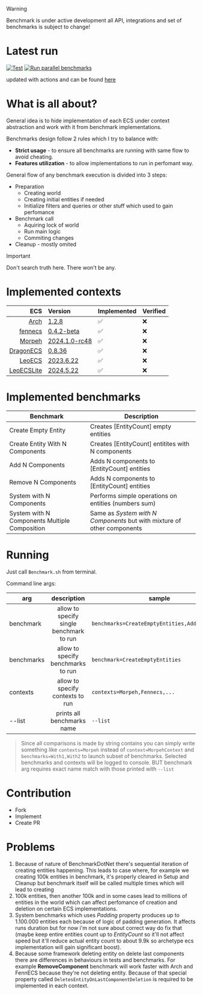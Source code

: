 > [!WARNING]
> Benchmark is under active development all API, integrations and set of benchmarks is subject to change!
>

# Latest run

[![Test](https://github.com/blackbone/other-ecs-benchmarks/actions/workflows/test.yml/badge.svg)](https://github.com/blackbone/other-ecs-benchmarks/actions/workflows/test.yml)
[![Run parallel benchmarks](https://github.com/blackbone/other-ecs-benchmarks/actions/workflows/benchmark.yml/badge.svg)](https://github.com/blackbone/other-ecs-benchmarks/actions/workflows/benchmark.yml)

updated with actions and can be found [here](https://gist.github.com/blackbone/6d254a684cf580441bf58690ad9485c3)

# What is all about?

General idea is to hide implementation of each ECS under context abstraction and work with it from benchmark
implementations.

Benchmarks design follow 2 rules which I try to balance with:
* **Strict usage** - to ensure all benchmarks are running with same flow to avoid cheating.
* **Features utilization** - to allow implementations to run in perfomant way.

General flow of any benchmark execution is divided into 3 steps:
* Preparation
  * Creating world
  * Creating initial entities if needed
  * Initialize filters and queries or other stuff which used to gain perfomance
* Benchmark call
  * Aquiring lock of world
  * Run main logic
  * Commiting changes
* Cleanup - mostly omited

> [!IMPORTANT]
> Don't search truth here. There won't be any.

# Implemented contexts

|                                                  ECS | Version                                                                                                       | Implemented | Verified |
|-----------------------------------------------------:|:--------------------------------------------------------------------------------------------------------------|-------------|----------|
|              [Arch](https://github.com/genaray/Arch) | [1.2.8](https://www.nuget.org/packages/Arch/1.2.8)                                                            | ✅           | ❌        |
|                     [fennecs](https://fennecs.tech/) | [0.4.2-beta](https://www.nuget.org/packages/fennecs/0.4.2-beta)                                               | ✅           | ❌        |
|         [Morpeh](https://github.com/scellecs/morpeh) | [2024.1.0-rc48](https://github.com/scellecs/morpeh/releases/tag/2024.1.0-rc48)                                | ✅           | ❌        |
| [DragonECS](https://github.com/DCFApixels/DragonECS) | [0.8.36](https://github.com/DCFApixels/DragonECS/commit/29f656f394984e738c7fc70bacca050ffea746d8)             | ✅           | ❌        |
|            [LeoECS](https://github.com/Leopotam/ecs) | [2023.6.22](https://github.com/Leopotam/ecs/releases/tag/2023.6.22)                                           | ✅           | ❌        |
|    [LeoECSLite](https://github.com/Leopotam/ecslite) | [2024.5.22](https://github.com/Leopotam/ecslite/releases/tag/2024.5.22)                                       | ✅           | ❌        |

# Implemented benchmarks

| Benchmark                                     | Description                                                             |
|-----------------------------------------------|-------------------------------------------------------------------------|
| Create Empty Entity                           | Creates [EntityCount] empty entities                                    |
| Create Entity With N Components               | Creates [EntityCount] entitites with N components                       |
| Add N Components                              | Adds N components to [EntityCount] entities                             |
| Remove N Components                           | Adds N components to [EntityCount] entities                             |
| System with N Components                      | Performs simple operations on entities (numbers sum)                    |
| System with N Components Multiple Composition | Same as *System with N Components* but with mixture of other components |

# Running

Just call `Benchmark.sh` from terminal.

Command line args:

| arg        |               description                | sample                                         |
|------------|:----------------------------------------:|------------------------------------------------|
| benchmark  | allow to specify single benchmark to run | `benchmarks=CreateEmptyEntities,Add1Component` |
| benchmarks |    allow to specify benchmarks to run    | `benchmark=CreateEmptyEntities`                |
| contexts   |     allow to specify contexts to run     | `contexts=Morpeh,Fennecs,...`                  |
| --list     |        prints all benchmarks name        | `--list`                                       |

> Since all comparisons is made by string contains you can simply write something like `contexts=Morpeh`
> instead of `context=MorpehContext`
> and `benchmarks=With1,With2` to launch subset of benchmarks.
> Selected benchmarks and contexts will be logged to console.
> BUT benchmark arg requires exact name match with those printed with `--list`

# Contribution

- Fork
- Implement
- Create PR

# Problems

1. Because of nature of BenchmarkDotNet there's sequential iteration of creating entities happening.
This leads to case where, for example we creating 100k entities in benchmark, it's properly cleared
in Setup and Cleanup but benchmark itself will be called multiple times which will lead to creating
2. 100k entities,
then another 100k and in some cases lead to millions of entities in the world which can affect perfomance of creation
and deletion on certain ECS implementations.
3. System benchmarks which uses *Padding* property produces up to 1.100.000 entities each because of logic of padding
generation. It affects runs duration but for now i'm not sure about correct way do fix that (maybe keep entire entities
count up to *EntityCount* so it'll not affect speed but it'll reduce actual entity count to about 9.9k so archetype ecs
implementation will gain significant boost).
4. Because some framework deleting entity on delete last components there are differences in behaviours in tests and benchmarks.
For example **RemoveComponent** benchmark will work faster with Arch and FennECS because they're not deleting entity.
Because of that special property called `DeletesEntityOnLastComponentDeletion` is required to be implemented in each context.
